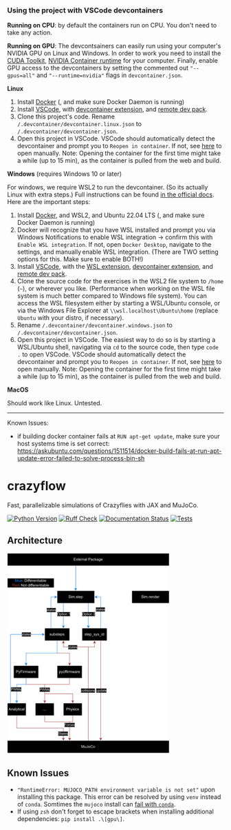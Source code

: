 ### Using the project with VSCode devcontainers

**Running on CPU**: by default the containers run on CPU. You don't need to take any action.

**Running on GPU**: The devcontsainers can easily run using your computer's NVIDIA GPU on Linux and Windows. In order to work you need to install the [CUDA Toolkit](https://developer.nvidia.com/cuda-downloads?target_os=Linux&target_arch=x86_64&Distribution=WSL-Ubuntu&target_version=2.0&target_type=deb_local), [NVIDIA Container runtime](https://developer.nvidia.com/container-runtime) for your computer. Finally, enable GPU access to the devcontainers by setting the commented out `"--gpus=all"` and `"--runtime=nvidia"` flags in `devcontainer.json`. 


**Linux**

1. Install [Docker](https://docs.docker.com/engine/install/) (, and make sure Docker Daemon is running)
2. Install [VSCode](https://code.visualstudio.com/), with [devcontainer extension](https://marketplace.visualstudio.com/items?itemName=ms-vscode-remote.remote-containers), and [remote dev pack](https://marketplace.visualstudio.com/items?itemName=ms-azuretools.vscode-docker).
3. Clone this project's code. Rename `/.devcontainer/devcontainer.linux.json` to `/.devcontainer/devcontainer.json`.
4. Open this project in VSCode. VSCode should automatically detect the devcontainer and prompt you to `Reopen in container`. If not, see [here](https://code.visualstudio.com/docs/devcontainers/containers#_quick-start-open-an-existing-folder-in-a-container) to open manually. Note: Opening the container for the first time might take a while (up to 15 min), as the container is pulled from the web and build.

**Windows** (requires Windows 10 or later)

For windows, we require WSL2 to run the devcontainer. (So its actually Linux with extra steps.) Full instructions can be found [in the official docs](https://code.visualstudio.com/blogs/2020/07/01/containers-wsl#_getting-started). Here are the important steps:
1. Install [Docker](https://docs.docker.com/desktop/setup/install/windows-install/), and WSL2, and Ubuntu 22.04 LTS (, and make sure Docker Daemon is running)
2. Docker will recognize that you have WSL installed and prompt you via Windows Notifications to enable WSL integration -> confirm this with `Enable WSL integration`. If not, open `Docker Desktop`, navigate to the settings, and manually enable WSL integration. (There are TWO setting options for this. Make sure to enable BOTH!)
3. Install [VSCode](https://code.visualstudio.com/), with the [WSL extension](https://marketplace.visualstudio.com/items?itemName=ms-vscode-remote.remote-wsl), [devcontainer extension](https://marketplace.visualstudio.com/items?itemName=ms-vscode-remote.remote-containers), and [remote dev pack](https://marketplace.visualstudio.com/items?itemName=ms-azuretools.vscode-docker).
4. Clone the source code for the exercises in the WSL2 file system to `/home` (`~`), or wherever you like. (Performance when working on the WSL file system is much better compared to Windows file system). You can access the WSL filesystem either by starting a WSL/Ubuntu console, or via the Windows File Explorer at `\\wsl.localhost\Ubuntu\home` (replace `Ubuntu` with your distro, if necessary).
7. Rename `/.devcontainer/devcontainer.windows.json` to `/.devcontainer/devcontainer.json`.
8. Open this project in VSCode. The easiest way to do so is by starting a WSL/Ubuntu shell, navigating via `cd` to the source code, then type `code .` to open VSCode. VSCode should automatically detect the devcontainer and prompt you to `Reopen in container`. If not, see [here](https://code.visualstudio.com/docs/devcontainers/containers#_quick-start-open-an-existing-folder-in-a-container) to open manually. Note: Opening the container for the first time might take a while (up to 15 min), as the container is pulled from the web and build.


**MacOS**

Should work like Linux. Untested.

____________

Known Issues:
   - if building docker container fails at `RUN apt-get update`, make sure your host systems time is set correct: https://askubuntu.com/questions/1511514/docker-build-fails-at-run-apt-update-error-failed-to-solve-process-bin-sh

# crazyflow
Fast, parallelizable simulations of Crazyflies with JAX and MuJoCo.

[![Python Version]][Python Version URL] [![Ruff Check]][Ruff Check URL] [![Documentation Status]][Documentation Status URL] [![Tests]][Tests URL]

[Python Version]: https://img.shields.io/badge/python-3.10+-blue.svg
[Python Version URL]: https://www.python.org

[Ruff Check]: https://github.com/utiasDSL/crazyflow/actions/workflows/ruff.yml/badge.svg?style=flat-square
[Ruff Check URL]: https://github.com/utiasDSL/crazyflow/actions/workflows/ruff.yml

[Documentation Status]: https://readthedocs.org/projects/crazyflow/badge/?version=latest
[Documentation Status URL]: https://crazyflow.readthedocs.io/en/latest/?badge=latest

[Tests]: https://github.com/utiasDSL/crazyflow/actions/workflows/testing.yml/badge.svg
[Tests URL]: https://github.com/utiasDSL/crazyflow/actions/workflows/testing.yml


## Architecture

<img src="/docs/img/architecture.png" width="75%" alt="Architecture">


## Known Issues
- `"RuntimeError: MUJOCO_PATH environment variable is not set"` upon installing this package. This error can be resolved by using `venv` instead of `conda`. Somtimes the `mujoco` install can [fail with `conda`](https://github.com/google-deepmind/mujoco/issues/1004).
- If using `zsh` don't forget to escape brackets when installing additional dependencies: `pip install .\[gpu\]`.
